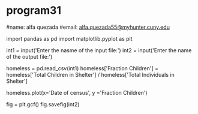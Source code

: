 # program31
#name: alfa quezada
#email: alfa.quezada55@myhunter.cuny.edu

import pandas as pd
import matplotlib.pyplot as plt

int1 = input('Enter the nasme of the input file:')
int2 = input('Enter the name of the output file:')

homeless = pd.read_csv(int1)
homeless['Fraction Children'] = homeless['Total Children in Shelter'] / homeless['Total Individuals in Shelter']

homeless.plot(x='Date of census', y ='Fraction Children')

fig = plt.gcf()
fig.savefig(int2)
